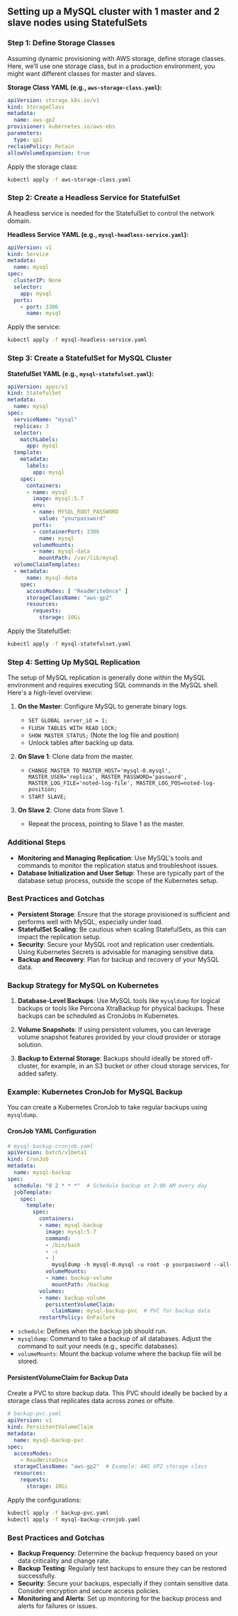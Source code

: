 ## Setting up a MySQL cluster with 1 master and 2 slave nodes using StatefulSets

### Step 1: Define Storage Classes

Assuming dynamic provisioning with AWS storage, define storage classes. Here, we’ll use one storage class, but in a production environment, you might want different classes for master and slaves.

**Storage Class YAML (e.g., `aws-storage-class.yaml`):**

```yaml
apiVersion: storage.k8s.io/v1
kind: StorageClass
metadata:
  name: aws-gp2
provisioner: kubernetes.io/aws-ebs
parameters:
  type: gp2
reclaimPolicy: Retain
allowVolumeExpansion: true
```

Apply the storage class:

```bash
kubectl apply -f aws-storage-class.yaml
```

### Step 2: Create a Headless Service for StatefulSet

A headless service is needed for the StatefulSet to control the network domain.

**Headless Service YAML (e.g., `mysql-headless-service.yaml`):**

```yaml
apiVersion: v1
kind: Service
metadata:
  name: mysql
spec:
  clusterIP: None
  selector:
    app: mysql
  ports:
    - port: 3306
      name: mysql
```

Apply the service:

```bash
kubectl apply -f mysql-headless-service.yaml
```

### Step 3: Create a StatefulSet for MySQL Cluster

**StatefulSet YAML (e.g., `mysql-statefulset.yaml`):**

```yaml
apiVersion: apps/v1
kind: StatefulSet
metadata:
  name: mysql
spec:
  serviceName: "mysql"
  replicas: 3
  selector:
    matchLabels:
      app: mysql
  template:
    metadata:
      labels:
        app: mysql
    spec:
      containers:
      - name: mysql
        image: mysql:5.7
        env:
        - name: MYSQL_ROOT_PASSWORD
          value: "yourpassword"
        ports:
        - containerPort: 3306
          name: mysql
        volumeMounts:
        - name: mysql-data
          mountPath: /var/lib/mysql
  volumeClaimTemplates:
  - metadata:
      name: mysql-data
    spec:
      accessModes: [ "ReadWriteOnce" ]
      storageClassName: "aws-gp2"
      resources:
        requests:
          storage: 10Gi
```

Apply the StatefulSet:

```bash
kubectl apply -f mysql-statefulset.yaml
```

### Step 4: Setting Up MySQL Replication

The setup of MySQL replication is generally done within the MySQL environment and requires executing SQL commands in the MySQL shell. Here's a high-level overview:

1. **On the Master**: Configure MySQL to generate binary logs.
   - `SET GLOBAL server_id = 1;`
   - `FLUSH TABLES WITH READ LOCK;`
   - `SHOW MASTER STATUS;` (Note the log file and position)
   - Unlock tables after backing up data.

2. **On Slave 1**: Clone data from the master.
   - `CHANGE MASTER TO MASTER_HOST='mysql-0.mysql', MASTER_USER='replica', MASTER_PASSWORD='password', MASTER_LOG_FILE='noted-log-file', MASTER_LOG_POS=noted-log-position;`
   - `START SLAVE;`

3. **On Slave 2**: Clone data from Slave 1.
   - Repeat the process, pointing to Slave 1 as the master.

### Additional Steps

- **Monitoring and Managing Replication**: Use MySQL's tools and commands to monitor the replication status and troubleshoot issues.
- **Database Initialization and User Setup**: These are typically part of the database setup process, outside the scope of the Kubernetes setup.

### Best Practices and Gotchas

- **Persistent Storage**: Ensure that the storage provisioned is sufficient and performs well with MySQL, especially under load.
- **StatefulSet Scaling**: Be cautious when scaling StatefulSets, as this can impact the replication setup.
- **Security**: Secure your MySQL root and replication user credentials. Using Kubernetes Secrets is advisable for managing sensitive data.
- **Backup and Recovery**: Plan for backup and recovery of your MySQL data.


### Backup Strategy for MySQL on Kubernetes

1. **Database-Level Backups**: Use MySQL tools like `mysqldump` for logical backups or tools like Percona XtraBackup for physical backups. These backups can be scheduled as CronJobs in Kubernetes.

2. **Volume Snapshots**: If using persistent volumes, you can leverage volume snapshot features provided by your cloud provider or storage solution.

3. **Backup to External Storage**: Backups should ideally be stored off-cluster, for example, in an S3 bucket or other cloud storage services, for added safety.

### Example: Kubernetes CronJob for MySQL Backup

You can create a Kubernetes CronJob to take regular backups using `mysqldump`.

#### CronJob YAML Configuration

```yaml
# mysql-backup-cronjob.yaml
apiVersion: batch/v1beta1
kind: CronJob
metadata:
  name: mysql-backup
spec:
  schedule: "0 2 * * *"  # Schedule backup at 2:00 AM every day
  jobTemplate:
    spec:
      template:
        spec:
          containers:
          - name: mysql-backup
            image: mysql:5.7
            command:
            - /bin/bash
            - -c
            - |
              mysqldump -h mysql-0.mysql -u root -p yourpassword --all-databases > /backup/mysql-backup-$(date +%Y%m%d).sql
            volumeMounts:
            - name: backup-volume
              mountPath: /backup
          volumes:
          - name: backup-volume
            persistentVolumeClaim:
              claimName: mysql-backup-pvc  # PVC for backup data
          restartPolicy: OnFailure
```

- `schedule`: Defines when the backup job should run.
- `mysqldump`: Command to take a backup of all databases. Adjust the command to suit your needs (e.g., specific databases).
- `volumeMounts`: Mount the backup volume where the backup file will be stored.

#### PersistentVolumeClaim for Backup Data

Create a PVC to store backup data. This PVC should ideally be backed by a storage class that replicates data across zones or offsite.

```yaml
# backup-pvc.yaml
apiVersion: v1
kind: PersistentVolumeClaim
metadata:
  name: mysql-backup-pvc
spec:
  accessModes:
    - ReadWriteOnce
  storageClassName: "aws-gp2"  # Example: AWS GP2 storage class
  resources:
    requests:
      storage: 10Gi
```

Apply the configurations:

```bash
kubectl apply -f backup-pvc.yaml
kubectl apply -f mysql-backup-cronjob.yaml
```

### Best Practices and Gotchas

- **Backup Frequency**: Determine the backup frequency based on your data criticality and change rate.
- **Backup Testing**: Regularly test backups to ensure they can be restored successfully.
- **Security**: Secure your backups, especially if they contain sensitive data. Consider encryption and secure access policies.
- **Monitoring and Alerts**: Set up monitoring for the backup process and alerts for failures or issues.
